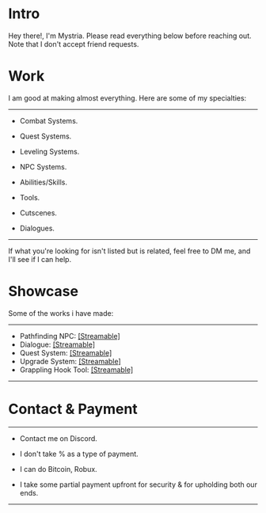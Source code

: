 # Intro
<p>Hey there!, I'm Mystria. Please read everything below before reaching out. Note that I don't accept friend requests.<br>

# Work
I am good at making almost everything. Here are some of my specialties:

-----------------------------------------
  - <p>Combat Systems.
  - <p>Quest Systems.
  - <p>Leveling Systems.
  - <p>NPC Systems.
  - <p>Abilities/Skills.
  - <p>Tools.
  - <p>Cutscenes.
  - <p>Dialogues.<br>
  -----------------------------------------
If what you're looking for isn't listed but is related, feel free to DM me, and I'll see if I can help.

# Showcase
Some of the works i have made:

-----------------------------------------
- Pathfinding NPC: [[Streamable]](https://streamable.com/ata3ev)
- Dialogue: [[Streamable]](https://streamable.com/70ihvs)
- Quest System: [[Streamable]](https://streamable.com/11hrsg)
- Upgrade System: [[Streamable]](https://streamable.com/s6ziqv)
- Grappling Hook Tool: [[Streamable]](https://streamable.com/phcbjv)
-----------------------------------------
# Contact & Payment
-----------------------------------------
- <p>Contact me on Discord.
- <p>I don't take % as a type of payment.
- <p>I can do Bitcoin, Robux.
- <p>I take some partial payment upfront for security & for upholding both our ends.<br>
-----------------------------------------
